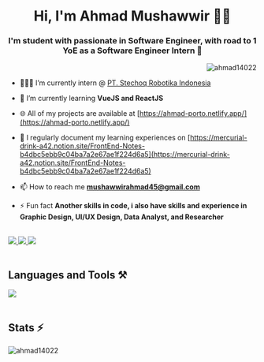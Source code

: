 <h1 align="center">Hi, I'm Ahmad Mushawwir 👋🏻</h1>
<h3 align="center">I'm student with passionate in Software Engineer, with road to 1 YoE as a Software Engineer Intern 🚀</h3>

<p align="right"> <img src="https://komarev.com/ghpvc/?username=ahmad14022&label=Profile%20views&color=0e75b6&style=flat" alt="ahmad14022" /> </p>

- 🧑🏻‍💻 I’m currently intern @ [PT. Stechoq Robotika Indonesia](https://stechoq.com/)

- 🌱 I’m currently learning **VueJS and ReactJS**

- 🌐 All of my projects are available at [https://ahmad-porto.netlify.app/](https://ahmad-porto.netlify.app/)

- 📝 I regularly document my learning experiences on [https://mercurial-drink-a42.notion.site/FrontEnd-Notes-b4dbc5ebb9c04ba7a2e67ae1f224d6a5](https://mercurial-drink-a42.notion.site/FrontEnd-Notes-b4dbc5ebb9c04ba7a2e67ae1f224d6a5)

- 📫 How to reach me **mushawwirahmad45@gmail.com**

- ⚡ Fun fact **Another skills in code, i also have skills and experience in Graphic Design, UI/UX Design, Data Analyst, and Researcher**
</br>
<div align="left"> 
  <a href="mushawwirahmad45@gmail.com">
    <img src="https://img.shields.io/badge/Gmail-333333?style=for-the-badge&logo=gmail&logoColor=red" />
  </a>
  <a href="https://www.linkedin.com/in/ahmadmushawwir" target="_blank">
    <img src="https://img.shields.io/badge/LinkedIn-0077B5?style=for-the-badge&logo=linkedin&logoColor=white" target="_blank" />
  </a>
  <a href="https://ahmad-porto.netlify.app" target="_blank">
     <img src="https://img.shields.io/badge/Portfolio-FF5722?style=for-the-badge&logo=todoist&logoColor=white" target="_blank" /> <!-- sqlite, safari, google-chrome are other good icon options -->
  </a>
</div>
</br>
<h2 align="left">Languages and Tools ⚒️</h2>
<div align="left">
    <img src="https://skillicons.dev/icons?i=vuejs,bootstrap,html,css,vscode,github,figma,sass,git,react,nodejs,python,javascript,express,mongodb,c,java,mysql,kotlin,docker,gitlab,postman" />
    <br>
</div>
<br>
<h2 align="left">Stats ⚡</h2>
<p><img align="center" src="https://github-readme-stats.vercel.app/api/top-langs?username=ahmad14022&show_icons=true&locale=en&layout=compact" alt="ahmad14022" /></p>
